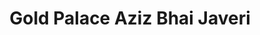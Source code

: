 ---
title: "Gold Palace Aziz Bhai Javeri"
url: /karachi/gold-palace-aziz-bhai-javeri/
shop: jewelry
---